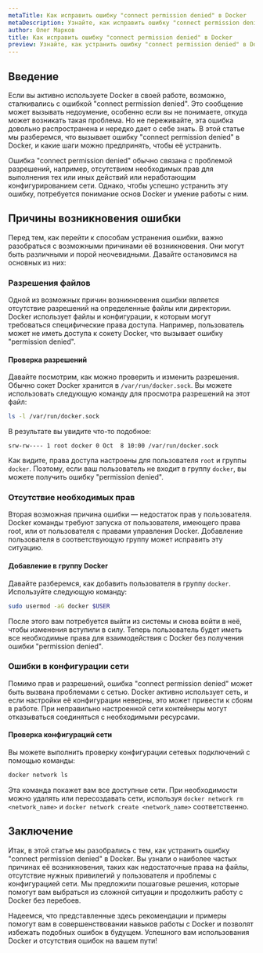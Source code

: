 ```yaml
---
metaTitle: Как исправить ошибку "connect permission denied" в Docker
metaDescription: Узнайте, как исправить ошибку "connect permission denied" в Docker- разберитесь в причинах возникновения и примените практические решения.
author: Олег Марков
title: Как исправить ошибку "connect permission denied" в Docker
preview: Узнайте, как устранить ошибку "connect permission denied" в Docker- получите практические советы и решения для успешного устранения проблемы.
---
```


## Введение

Если вы активно используете Docker в своей работе, возможно, сталкивались с ошибкой "connect permission denied". Это сообщение может вызывать недоумение, особенно если вы не понимаете, откуда может возникать такая проблема. Но не переживайте, эта ошибка довольно распространена и нередко дает о себе знать. В этой статье мы разберемся, что вызывает ошибку "connect permission denied" в Docker, и какие шаги можно предпринять, чтобы её устранить.

Ошибка "connect permission denied" обычно связана с проблемой разрешений, например, отсутствием необходимых прав для выполнения тех или иных действий или неработающим конфигурированием сети. Однако, чтобы успешно устранить эту ошибку, потребуется понимание основ Docker и умение работы с ним.

## Причины возникновения ошибки

Перед тем, как перейти к способам устранения ошибки, важно разобраться с возможными причинами её возникновения. Они могут быть различными и порой неочевидными. Давайте остановимся на основных из них:

### Разрешения файлов

Одной из возможных причин возникновения ошибки является отсутствие разрешений на определенные файлы или директории. Docker использует файлы и конфигурации, к которым могут требоваться специфические права доступа. Например, пользователь может не иметь доступа к сокету Docker, что вызывает ошибку "permission denied".

#### Проверка разрешений

Давайте посмотрим, как можно проверить и изменить разрешения. Обычно сокет Docker хранится в `/var/run/docker.sock`. Вы можете использовать следующую команду для просмотра разрешений на этот файл:
```bash
ls -l /var/run/docker.sock
```

В результате вы увидите что-то подобное:

```plaintext
srw-rw---- 1 root docker 0 Oct  8 10:00 /var/run/docker.sock
```
Как видите, права доступа настроены для пользователя `root` и группы `docker`. Поэтому, если ваш пользователь не входит в группу `docker`, вы можете получить ошибку "permission denied".

### Отсутствие необходимых прав

Вторая возможная причина ошибки — недостаток прав у пользователя. Docker команды требуют запуска от пользователя, имеющего права root, или от пользователя с правами управления Docker. Добавление пользователя в соответствующую группу может исправить эту ситуацию.

#### Добавление в группу Docker

Давайте разберемся, как добавить пользователя в группу `docker`. Используйте следующую команду:
```bash
sudo usermod -aG docker $USER
```
После этого вам потребуется выйти из системы и снова войти в неё, чтобы изменения вступили в силу. Теперь пользователь будет иметь все необходимые права для взаимодействия с Docker без получения ошибки "permission denied".

### Ошибки в конфигурации сети

Помимо прав и разрешений, ошибка "connect permission denied" может быть вызвана проблемами с сетью. Docker активно использует сеть, и если настройки её конфигурации неверны, это может привести к сбоям в работе. При неправильно настроенной сети контейнеры могут отказываться соединяться с необходимыми ресурсами.

#### Проверка конфигураций сети

Вы можете выполнить проверку конфигурации сетевых подключений с помощью команды:
```bash
docker network ls
```
Эта команда покажет вам все доступные сети. При необходимости можно удалять или пересоздавать сети, используя `docker network rm <network_name>` и `docker network create <network_name>` соответственно.

## Заключение

Итак, в этой статье мы разобрались с тем, как устранить ошибку "connect permission denied" в Docker. Вы узнали о наиболее частых причинах её возникновения, таких как недостаточные права на файлы, отсутствие нужных привилегий у пользователя и проблемы с конфигурацией сети. Мы предложили пошаговые решения, которые помогут вам выбраться из сложной ситуации и продолжить работу с Docker без перебоев.

Надеемся, что представленные здесь рекомендации и примеры помогут вам в совершенствовании навыков работы с Docker и позволят избежать подобных ошибок в будущем. Успешного вам использования Docker и отсутствия ошибок на вашем пути!